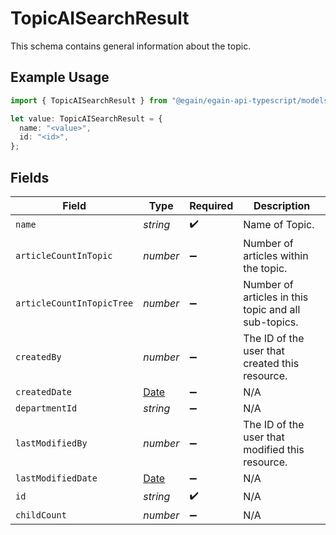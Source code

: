 # TopicAISearchResult

This schema contains general information about the topic.

## Example Usage

```typescript
import { TopicAISearchResult } from "@egain/egain-api-typescript/models";

let value: TopicAISearchResult = {
  name: "<value>",
  id: "<id>",
};
```

## Fields

| Field                                                                                         | Type                                                                                          | Required                                                                                      | Description                                                                                   |
| --------------------------------------------------------------------------------------------- | --------------------------------------------------------------------------------------------- | --------------------------------------------------------------------------------------------- | --------------------------------------------------------------------------------------------- |
| `name`                                                                                        | *string*                                                                                      | :heavy_check_mark:                                                                            | Name of Topic.                                                                                |
| `articleCountInTopic`                                                                         | *number*                                                                                      | :heavy_minus_sign:                                                                            | Number of articles within the topic.                                                          |
| `articleCountInTopicTree`                                                                     | *number*                                                                                      | :heavy_minus_sign:                                                                            | Number of articles in this topic and all sub-topics.                                          |
| `createdBy`                                                                                   | *number*                                                                                      | :heavy_minus_sign:                                                                            | The ID of the user that created this resource.                                                |
| `createdDate`                                                                                 | [Date](https://developer.mozilla.org/en-US/docs/Web/JavaScript/Reference/Global_Objects/Date) | :heavy_minus_sign:                                                                            | N/A                                                                                           |
| `departmentId`                                                                                | *string*                                                                                      | :heavy_minus_sign:                                                                            | N/A                                                                                           |
| `lastModifiedBy`                                                                              | *number*                                                                                      | :heavy_minus_sign:                                                                            | The ID of the user that modified this resource.                                               |
| `lastModifiedDate`                                                                            | [Date](https://developer.mozilla.org/en-US/docs/Web/JavaScript/Reference/Global_Objects/Date) | :heavy_minus_sign:                                                                            | N/A                                                                                           |
| `id`                                                                                          | *string*                                                                                      | :heavy_check_mark:                                                                            | N/A                                                                                           |
| `childCount`                                                                                  | *number*                                                                                      | :heavy_minus_sign:                                                                            | N/A                                                                                           |